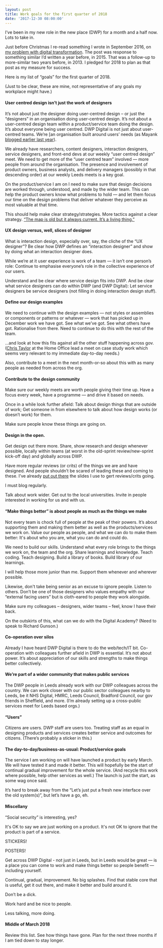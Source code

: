```yaml
---
layout: post
title: Work goals for the first quarter of 2018
date: '2017-12-30 08:00:00'
---
```


I’ve been in my new role in the new place (DWP) for a month and a half now. Lots to take in.

Just before Christmas I re-read something I wrote in September 2016, on [my problem with digital transformation](/my-problem-with-digital-transformation/). The post was response to something similar I’d written a year before, in 2015. That was a follow-up to more-similar two years before, in 2013. I pledged for 2018 to plan as that post as my measure for success.

Here is my list of “goals” for the first quarter of 2018.

(Just to be clear, these are mine, not representative of any goals my workplace might have.)

#### User centred design isn’t just the work of designers

It’s not about just the designer doing user-centred design – or just the “designers” in an organisation doing user-centred design. It’s not about a user-centred design team within a product/service team doing the design. It’s about everyone being user centred. DWP Digital is not just about user-centred teams. We’re [an organisation built around users’ needs (as Mayank [blogged earlier last year](https://dwpdigital.blog.gov.uk/2017/02/17/dwp-digital-delivering-the-government-transformation-vision/)).

We already have researchers, content designers, interaction designers, service designers, and front-end devs at our weekly “user centred design” meet. We need to get more of the “user centred team” involved — more people from around the organisation. The presence and involvement of product owners, business analysts, and delivery managers (possibly in that descending order) at our weekly Leeds meets is a key goal.

On the product/service I am on I need to make sure that design decisions are worked through, understood, and made by the wider team. This can help the product owners know what problems to hold — and let them focus our time on the design problems that deliver whatever they perceive as most valuable at that time.

This should help make clear strategy/strategies. More tactics against a clear strategy. [“The map is old but it always current. It’s a living thing.”](http://www.ermlikeyeah.com/the-map-is-a-living-thing/)


#### UX design versus, well, slices of designer

What is interaction design, especially over, say, the cliche of the “UX designer”? Be clear how DWP defines an “interaction designer” and show by doing what an interaction designer does.

While we’re at it user experience is work of a team — it isn’t one person’s role: Continue to emphasise everyone’s role in the collective experience of our users.

Understand and be clear where service design fits into DWP. And be clear what service designers can do within DWP (and DWP Digital): Let service designers be service designers (not filling in doing interaction design stuff).


#### Define our design examples

We need to continue with the design examples — not styles or assemblies or components or patterns or whatever — work that has picked up in December work we have got. See what we’ve got. See what others have got. Rationalise from there. Need to continue to do this with the rest of the team.

...and look at how this fits against all the other stuff happening across gov. ([Chris Taylor](https://twitter.com/ctdesign) at the Home Office lead a meet on case study work which seems very relevant to my immediate day-to-day needs.)

Also, contribute to a meet in the next month-or-so about this with as many people as needed from across the org.

#### Contribute to the design community

Make sure our weekly meets are worth people giving their time up. Have a focus every week, have a programme — and drive it based on needs.

Once in a while look further afield: Talk about design things that are outside of work; Get someone in from elsewhere to talk about how design works (or doesn’t work) for them.

Make sure people know these things are going on.

#### Design in the open.

Get design out there more. Share, show research and design whenever possible, locally within teams (at worst in the old-sprint review/new-sprint kick-off day) and globally across DWP.

Have more regular reviews (or crits) of the things we are and have designed. And people shouldn’t be scared of leading these and coming to these. I’ve already [put out there](/design-review-slides/) the slides I use to gert reviews/crits going.

I must blog regularly.

Talk about work wider. Get out to the local universities. Invite in people interested in working for us and with us.

#### “Make things better” is about people as much as the things we make

Not every team is chock full of people at the peak of their powers. It’s about supporting them and making them better as well as the products/services we work on. Value our people as people, and what we can do to make them better: It's about who you are, what you can do and could do.

We need to build our skills. Understand what every role brings to the things we work on, the team and the org. Share learnings and knowledge. Teach coding. Teach designing. Build a library of books. Build library of our learnings.

I will help those more junior than me. Support them whenever and wherever possible.

Likewise, don't take being senior as an excuse to ignore people. Listen to others. Don’t be one of those designers who values empathy with our “external facing users” but is cloth-eared to people they work alongside.

Make sure my colleagues – designers, wider teams – feel, know I have their back.

On the outskirts of this, what can we do with the Digital Academy? (Need to speak to Richard Gunson.)

#### Co-operation over silos

Already I have heard DWP Digital is there to do the web/tech/IT bit. Co-operation with colleagues further afield in DWP is essential. It’s not about power. It’s about appreciation of our skills and strengths to make things better collectively.

#### We’re part of a wider community that makes public services

The DWP people in Leeds already work with our DWP colleagues across the country. We can work closer with our public sector colleagues nearby to Leeds, be it NHS Digital, HMRC, Leeds Council, Bradford Council, our gov friends in Sheffield, and more. (I’m already setting up a cross-public services meet for Leeds based orgs.)

#### “Users”

Citizens are users. DWP staff are users too. Treating staff as an equal in designing products and services creates better service and outcomes for citizens. (There’s probably a sticker in this.)

#### The day-to-day/business-as-usual: Product/service goals

The service I am working on will have launched a product by early March. We will have tested it and made it better. This will hopefully be the start of continual gradual improvement for the whole service. (And recycle this work where possible, help other services as well.) The launch is just the start, as some wag once said.

It’s hard to break away from the “Let’s just put a fresh new interface over the old system(s)”, but let’s have a go, eh.

#### Miscellany

“Social security” is interesting, yes?

It's OK to say we are just working on a product. It's not OK to ignore that the product is part of a service.

STICKERS!

POSTERS!

Get across DWP Digital - not just in Leeds, but in Leeds would be great — is a place you can come to work and make things better so people benefit — including yourself.

Continual, gradual, improvement. No big splashes. Find that stable core that is useful, get it out there, and make it better and build around it.

Don’t be a dick.

Work hard and be nice to people.

Less talking, more doing.

#### Middle of March 2018

Review this list. See how things have gone. Plan for the next three months if I am tied down to stay longer.
